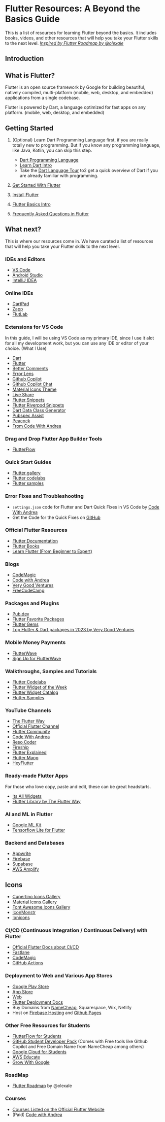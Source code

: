 # Flutter Resources: A Beyond the Basics Guide

This is a list of resources for learning Flutter beyond the basics. It includes books, videos, and other resources that will help you take your Flutter skills to the next level. _[Inspired by Flutter Roadmap by @olexale](https://github.com/capps096github/flutter_roadmap)_

## Introduction

## What is Flutter?

Flutter is an open source framework by Google for building beautiful, natively compiled, multi-platform (mobile, web, desktop, and embedded) applications from a single codebase.

Flutter is powered by Dart, a language optimized for fast apps on any platform.
(mobile, web, desktop, and embedded)

## Getting Started

1. (Optional) Learn Dart Programming Language first, if you are really totally new to programming. But if you know any programming language, like Java, Kotlin, you can skip this step.

    - [Dart Programming Language](https://dart.dev/guides)
    - [Learn Dart Intro](https://docs.flutter.dev/resources/bootstrap-into-dart)
    - Take the [Dart Language Tour](https://dart.dev/language) to2 get a quick overview of Dart if you are already familiar with programming.

2. [Get Started With Flutter](https://docs.flutter.dev/get-started/learn-more)
3. [Install Flutter](https://docs.flutter.dev/get-started/install)
4. [Flutter Basics Intro](https://medium.com/@developerjamiu/introducing-flutter-the-basics-to-get-you-started-726c7fef6b49)
5. [Frequently Asked Questions in Flutter](https://docs.flutter.dev/resources/faq)

## What next?

This is where our resources come in. We have curated a list of resources that will help you take your Flutter skills to the next level.

### IDEs and Editors

- [VS Code](https://code.visualstudio.com/)
- [Android Studio](https://developer.android.com/studio)
- [IntelliJ IDEA](https://www.jetbrains.com/idea/)

### Online IDEs

- [DartPad](https://dartpad.dev/)
- [Zapp](https://zapp.run/)
- [FlutLab](https://flutlab.io/)

### Extensions for VS Code

In this guide, I will be using VS Code as my primary IDE, since I use it alot for all my development work, but you can use any IDE or editor of your choice. (What I  Use)

- [Dart](https://marketplace.visualstudio.com/items?itemName=Dart-Code.dart-code)
- [Flutter](https://marketplace.visualstudio.com/items?itemName=Dart-Code.flutter)
- [Better Comments](https://marketplace.visualstudio.com/items?itemName=aaron-bond.better-comments)
- [Error Lens](https://marketplace.visualstudio.com/items?itemName=usernamehw.errorlens)
- [Github Copilot](https://marketplace.visualstudio.com/items?itemName=GitHub.copilot)
- [Github Copilot Chat](https://marketplace.visualstudio.com/items?itemName=GitHub.copilot-chat)
- [Material Icons Theme](https://marketplace.visualstudio.com/items?itemName=PKief.material-icon-theme)
- [Live Share](https://marketplace.visualstudio.com/items?itemName=MS-vsliveshare.vsliveshare)
- [Flutter Snippets](https://marketplace.visualstudio.com/items?itemName=Nash.awesome-flutter-snippets)
- [Flutter Riverpod Snippets](https://marketplace.visualstudio.com/items?itemName=robert-brunhage.flutter-riverpod-snippets)
- [Dart Data Class Generator](https://marketplace.visualstudio.com/items?itemName=ricardo-emerson.dart-data-class-tools)
- [Pubspec Assist](https://marketplace.visualstudio.com/items?itemName=jeroen-meijer.pubspec-assist)
- [Peacock](https://marketplace.visualstudio.com/items?itemName=johnpapa.vscode-peacock)
- [From Code With Andrea](https://codewithandrea.com/articles/vscode-shortcuts-extensions-settings-flutter-development/#vscode-extensions-for-flutter-development)

### Drag and Drop Flutter App Builder Tools

- [FlutterFlow](https://flutterflow.io/)

### Quick Start Guides

- [Flutter gallery](https://flutter-gallery-archive.web.app/)
- [Flutter codelabs](https://docs.flutter.dev/codelabs)
- [Flutter samples](https://flutter.github.io/samples/#)

### Error Fixes and Troubleshooting

- `settings.json` code for Flutter and Dart Quick Fixes in VS Code by [Code With Andrea](https://codewithandrea.com/articles/vscode-shortcuts-extensions-settings-flutter-development/#vscode-settings-for-flutter-development)
- Get the Code for the Quick Fixes on [GitHub](https://gist.github.com/capps096github/01fc0336e88ad347d2a805bfe368a45f)

### Official Flutter Resources

- [Flutter Documentation](https://flutter.dev/docs)
- [Flutter Books](https://docs.flutter.dev/resources/books)
- [Learn Flutter (From Beginner to Expert)](https://flutter.dev/learn)

### Blogs

- [CodeMagic](https://blog.codemagic.io/tags/flutter/)
- [Code with Andrea](https://codewithandrea.com/tags/flutter/)
- [Very Good Ventures](https://verygood.ventures/tags/flutter)
- [FreeCodeCamp](https://www.freecodecamp.org/news/tag/flutter/)

### Packages and Plugins

- [Pub.dev](https://pub.dev/)
- [Flutter Favorite Packages](https://pub.dev/packages?q=is%3Aflutter-favorite&sort=like)
- [Flutter Gems](https://fluttergems.dev/)
- [Top Flutter & Dart packages in 2023 by Very Good Ventures](https://verygood.ventures/blog/top-flutter-dart-packages)

### Mobile Money Payments

- [FlutterWave](https://pub.dev/packages/flutterwave_standard)
- [Sign Up for FlutterWave](https://app.flutterwave.com/signup?referrals=RV2994925)

### Walkthroughs, Samples and Tutorials

- [Flutter Codelabs](https://docs.flutter.dev/codelabs)
- [Flutter Widget of the Week](https://www.youtube.com/playlist?list=PLjxrf2q8roU1quF6ny8oFHJ2gBdrYN_AK)
- [Flutter Widget Catalog](https://docs.flutter.dev/ui/widgets)
- [Flutter Samples](https://docs.flutter.dev/cookbook)

### YouTube Channels

- [The Flutter Way](https://www.youtube.com/@TheFlutterWay)
- [Official Flutter Channel](https://www.youtube.com/@flutterdev)
- [Flutter Community](https://www.youtube.com/@FlutterCommunity)
- [Code With Andrea](https://www.youtube.com/@CodeWithAndrea)
- [Reso Coder](https://www.youtube.com/@ResoCoder)
- [Fireship](https://www.youtube.com/@Fireship)
- [Flutter Explained](https://www.youtube.com/@FlutterExplained)
- [Flutter Mapp](https://www.youtube.com/@FlutterMapp)
- [HeyFlutter](https://www.youtube.com/@HeyFlutter)

### Ready-made Flutter Apps

For those who love copy, paste and edit, these can be great headstarts.

- [Its All Widgets](https://itsallwidgets.com/)
- [Flutter Library by The Flutter Way](https://www.flutterlibrary.com/)

### AI and ML in Flutter

- [Google ML Kit](https://pub.dev/packages/google_ml_kit)
- [Tensorflow Lite for Flutter](https://pub.dev/packages/tflite_flutter)

### Backend and Databases

- [Appwrite](https://appwrite.io/docs/quick-starts/flutter)
- [Firebase](https://firebase.google.com/docs/flutter/setup?platform=android#available-plugins)
- [Supabase](https://supabase.com/docs/guides/getting-started/quickstarts/flutter)
- [AWS Amplify](https://docs.amplify.aws/flutter/start/getting-started/introduction/)

## Icons

- [Cupertino Icons Gallery](https://cupertino-icons.web.app/)
- [Material Icons Gallery](https://fonts.google.com/icons)
- [Font Awesome Icons Gallery](https://fontawesome.com/icons)
- [IconMonstr](https://iconmonstr.com/)
- [Ionicons](https://ionic.io/ionicons)

### CI/CD (Continuous Integration / Continuous Delivery) with Flutter

- [Official Flutter Docs about CI/CD](https://docs.flutter.dev/deployment/cd)
- [Fastlane](https://docs.fastlane.tools/)
- [CodeMagic](https://flutterci.com/)
- [GitHub Actions](https://github.com/features/actions)

### Deployment to Web and Various App Stores

- [Google Play Store](https://developer.android.com/distribute)
- [App Store](https://docs.flutter.dev/deployment/ios)
- [Web](https://docs.flutter.dev/deployment/web)
- [Flutter Deployment Docs](https://docs.flutter.dev/deployment)
- Buy Domains from [NameCheap](https://www.namecheap.com/), Squarespace, Wix, Netlify
- Host on [Firebase Hosting](https://firebase.google.com/docs/hosting/frameworks/flutter) and [Github Pages](https://pages.github.com/)

### Other Free Resources for Students

- [FlutterFlow for Students](https://flutterflow.io/student-pricing)
- [GitHub Student Developer Pack](https://education.github.com/pack) (Comes with Free tools like Github Copilot and Free Domain Name from NameCheap among others)
- [Google Cloud for Students](https://cloud.google.com/edu)
- [AWS Educate](https://aws.amazon.com/education/awseducate/)
- [Grow With Google](https://grow.google/intl/ssa-en/)

### RoadMap

- [Flutter Roadmap](https://github.com/capps096github/flutter_roadmap) by @olexale

### Courses

- [Courses Listed on the Official Flutter Website](https://docs.flutter.dev/resources/courses)
- (Paid) [Code with Andrea](https://codewithandrea.com/courses/)
